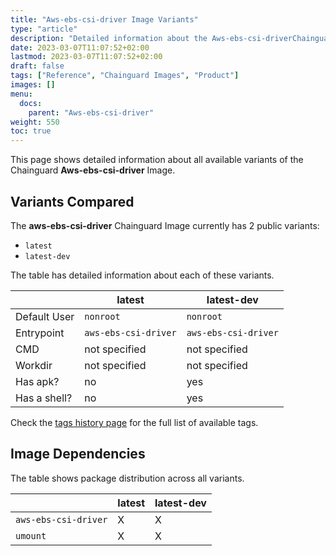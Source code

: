 ```yaml
---
title: "Aws-ebs-csi-driver Image Variants"
type: "article"
description: "Detailed information about the Aws-ebs-csi-driverChainguard Image variants"
date: 2023-03-07T11:07:52+02:00
lastmod: 2023-03-07T11:07:52+02:00
draft: false
tags: ["Reference", "Chainguard Images", "Product"]
images: []
menu:
  docs:
    parent: "Aws-ebs-csi-driver"
weight: 550
toc: true
---
```


This page shows detailed information about all available variants of the Chainguard **Aws-ebs-csi-driver** Image.

## Variants Compared
The **aws-ebs-csi-driver** Chainguard Image currently has 2 public variants: 

- `latest`
- `latest-dev`

The table has detailed information about each of these variants.

|              | latest               | latest-dev           |
|--------------|----------------------|----------------------|
| Default User | `nonroot`            | `nonroot`            |
| Entrypoint   | `aws-ebs-csi-driver` | `aws-ebs-csi-driver` |
| CMD          | not specified        | not specified        |
| Workdir      | not specified        | not specified        |
| Has apk?     | no                   | yes                  |
| Has a shell? | no                   | yes                  |

Check the [tags history page](/chainguard/chainguard-images/reference/aws-ebs-csi-driver/tags_history/) for the full list of available tags.
## Image Dependencies
The table shows package distribution across all variants.

|                      | latest | latest-dev |
|----------------------|--------|------------|
| `aws-ebs-csi-driver` | X      | X          |
| `umount`             | X      | X          |
